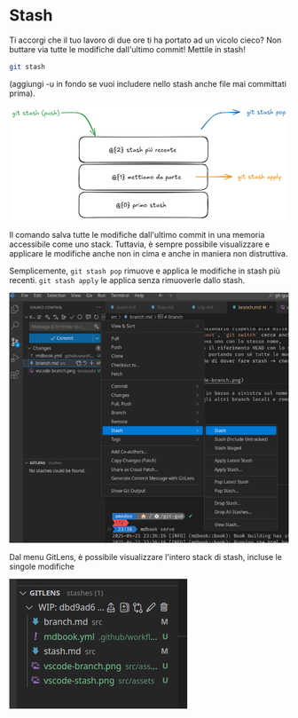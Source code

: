 # Stash

Ti accorgi che il tuo lavoro di due ore ti ha portato ad un vicolo cieco?
Non buttare via tutte le modifiche dall'ultimo commit! Mettile in stash!

```bash
git stash
```
(aggiungi -u in fondo se vuoi includere nello stash anche file mai committati prima).

![alt text](./assets/git-stash.png)

Il comando salva tutte le modifiche dall'ultimo commit in una memoria accessibile come uno stack.
Tuttavia, è sempre possibile visualizzare e applicare le modifiche anche non in cima
e anche in maniera non distruttiva.

Semplicemente, `git stash pop` rimuove e applica le modifiche in stash più recenti.
`git stash apply` le applica senza rimuoverle dallo stash.

![alt text](./assets/vscode-stash.png)

Dal menu GitLens, è possibile visualizzare l'intero stack di stash, incluse le singole modifiche

![alt text](./assets/gitlens-stash.png)